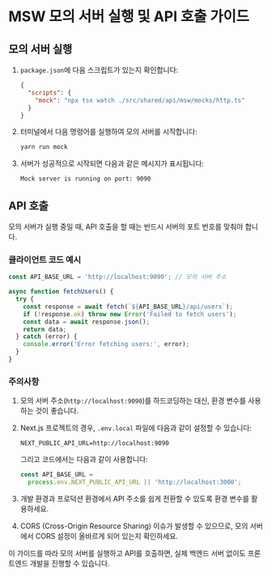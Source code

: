 # MSW 모의 서버 실행 및 API 호출 가이드

## 모의 서버 실행

1. `package.json`에 다음 스크립트가 있는지 확인합니다:

   ```json
   {
     "scripts": {
       "mock": "npx tsx watch ./src/shared/api/msw/mocks/http.ts"
     }
   }
   ```

2. 터미널에서 다음 명령어를 실행하여 모의 서버를 시작합니다:

   ```bash
   yarn run mock
   ```

3. 서버가 성공적으로 시작되면 다음과 같은 메시지가 표시됩니다:

   ```
   Mock server is running on port: 9090
   ```

## API 호출

모의 서버가 실행 중일 때, API 호출을 할 때는 반드시 서버의 포트 번호를 맞춰야 합니다.

### 클라이언트 코드 예시

```typescript
const API_BASE_URL = 'http://localhost:9090'; // 모의 서버 주소

async function fetchUsers() {
  try {
    const response = await fetch(`${API_BASE_URL}/api/users`);
    if (!response.ok) throw new Error('Failed to fetch users');
    const data = await response.json();
    return data;
  } catch (error) {
    console.error('Error fetching users:', error);
  }
}
```

### 주의사항

1. 모의 서버 주소(`http://localhost:9090`)를 하드코딩하는 대신, 환경 변수를 사용하는 것이 좋습니다.

2. Next.js 프로젝트의 경우, `.env.local` 파일에 다음과 같이 설정할 수 있습니다:

   ```
   NEXT_PUBLIC_API_URL=http://localhost:9090
   ```

   그리고 코드에서는 다음과 같이 사용합니다:

   ```typescript
   const API_BASE_URL =
     process.env.NEXT_PUBLIC_API_URL || 'http://localhost:3000';
   ```

3. 개발 환경과 프로덕션 환경에서 API 주소를 쉽게 전환할 수 있도록 환경 변수를 활용하세요.

4. CORS (Cross-Origin Resource Sharing) 이슈가 발생할 수 있으므로, 모의 서버에서 CORS 설정이 올바르게 되어 있는지 확인하세요.

이 가이드를 따라 모의 서버를 실행하고 API를 호출하면, 실제 백엔드 서버 없이도 프론트엔드 개발을 진행할 수 있습니다.
